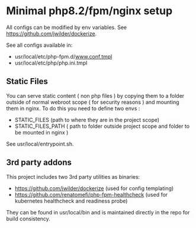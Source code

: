 # Minimal php8.2/fpm/nginx setup

All configs can be modified by env variables. See https://github.com/jwilder/dockerize.  

See all configs available in:
* usr/local/etc/php-fpm.d/www.conf.tmpl
* usr/local/etc/php/php.ini.tmpl

## Static Files  
You can serve static content ( non php files ) by copying them to a folder outside of normal webroot scope ( for security reasons ) and mounting them in nginx.
To do this you need to define two envs : 
* STATIC_FILES (path to where they are in the project scope)
* STATIC_FILES_PATH ( path to folder outside project scope and folder to be mounted in nginx )  

See usr/local/entrypoint.sh.


## 3rd party addons  

This project includes two 3rd party utilities as binaries:  
* https://github.com/jwilder/dockerize (used for config templating)
* https://github.com/renatomefi/php-fpm-healthcheck (used for kubernetes healthcheck and readiness probe)
  
They can be found in usr/local/bin and is maintained directly in the repo for build consistency.
